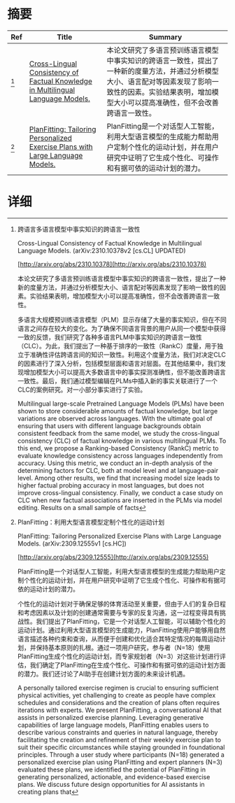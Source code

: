 # 摘要

| Ref | Title | Summary |
| --- | --- | --- |
| [^1] | [Cross-Lingual Consistency of Factual Knowledge in Multilingual Language Models.](http://arxiv.org/abs/2310.10378) | 本论文研究了多语言预训练语言模型中事实知识的跨语言一致性，提出了一种新的度量方法，并通过分析模型大小、语言配对等因素发现了影响一致性的因素。实验结果表明，增加模型大小可以提高准确性，但不会改善跨语言一致性。 |
| [^2] | [PlanFitting: Tailoring Personalized Exercise Plans with Large Language Models.](http://arxiv.org/abs/2309.12555) | PlanFitting是一个对话型人工智能，利用大型语言模型的生成能力帮助用户定制个性化的运动计划，并在用户研究中证明了它生成个性化、可操作和有据可依的运动计划的潜力。 |

# 详细

[^1]: 跨语言多语言模型中事实知识的跨语言一致性

    Cross-Lingual Consistency of Factual Knowledge in Multilingual Language Models. (arXiv:2310.10378v2 [cs.CL] UPDATED)

    [http://arxiv.org/abs/2310.10378](http://arxiv.org/abs/2310.10378)

    本论文研究了多语言预训练语言模型中事实知识的跨语言一致性，提出了一种新的度量方法，并通过分析模型大小、语言配对等因素发现了影响一致性的因素。实验结果表明，增加模型大小可以提高准确性，但不会改善跨语言一致性。

    

    多语言大规模预训练语言模型（PLM）显示存储了大量的事实知识，但在不同语言之间存在较大的变化。为了确保不同语言背景的用户从同一个模型中获得一致的反馈，我们研究了各种多语言PLM中事实知识的跨语言一致性（CLC）。为此，我们提出了一种基于排序的一致性（RankC）度量，用于独立于准确性评估跨语言间的知识一致性。利用这个度量方法，我们对决定CLC的因素进行了深入分析，包括模型层面和语言对层面。在其他结果中，我们发现增加模型大小可以提高大多数语言中的事实探测准确性，但不能改善跨语言一致性。最后，我们通过模型编辑在PLMs中插入新的事实关联进行了一个CLC的案例研究。对一小部分事实进行了实验。

    Multilingual large-scale Pretrained Language Models (PLMs) have been shown to store considerable amounts of factual knowledge, but large variations are observed across languages. With the ultimate goal of ensuring that users with different language backgrounds obtain consistent feedback from the same model, we study the cross-lingual consistency (CLC) of factual knowledge in various multilingual PLMs. To this end, we propose a Ranking-based Consistency (RankC) metric to evaluate knowledge consistency across languages independently from accuracy. Using this metric, we conduct an in-depth analysis of the determining factors for CLC, both at model level and at language-pair level. Among other results, we find that increasing model size leads to higher factual probing accuracy in most languages, but does not improve cross-lingual consistency. Finally, we conduct a case study on CLC when new factual associations are inserted in the PLMs via model editing. Results on a small sample of facts 
    
[^2]: PlanFitting：利用大型语言模型定制个性化的运动计划

    PlanFitting: Tailoring Personalized Exercise Plans with Large Language Models. (arXiv:2309.12555v1 [cs.HC])

    [http://arxiv.org/abs/2309.12555](http://arxiv.org/abs/2309.12555)

    PlanFitting是一个对话型人工智能，利用大型语言模型的生成能力帮助用户定制个性化的运动计划，并在用户研究中证明了它生成个性化、可操作和有据可依的运动计划的潜力。

    

    个性化的运动计划对于确保足够的体育活动至关重要，但由于人们的复杂日程和考虑因素以及计划的创建通常需要与专家的反复沟通，这一过程变得具有挑战性。我们提出了PlanFitting，它是一个对话型人工智能，可以辅助个性化的运动计划。通过利用大型语言模型的生成能力，PlanFitting使用户能够用自然语言描述各种约束和查询，从而便于创建和优化适合其特定情况的每周运动计划，并保持基本原则的扎根。通过一项用户研究，参与者（N=18）使用PlanFitting生成个性化的运动计划，而专家规划者（N=3）对这些计划进行评估，我们确定了PlanFitting在生成个性化、可操作和有据可依的运动计划方面的潜力。我们还讨论了AI助手在创建计划方面的未来设计机遇。

    A personally tailored exercise regimen is crucial to ensuring sufficient physical activities, yet challenging to create as people have complex schedules and considerations and the creation of plans often requires iterations with experts. We present PlanFitting, a conversational AI that assists in personalized exercise planning. Leveraging generative capabilities of large language models, PlanFitting enables users to describe various constraints and queries in natural language, thereby facilitating the creation and refinement of their weekly exercise plan to suit their specific circumstances while staying grounded in foundational principles. Through a user study where participants (N=18) generated a personalized exercise plan using PlanFitting and expert planners (N=3) evaluated these plans, we identified the potential of PlanFitting in generating personalized, actionable, and evidence-based exercise plans. We discuss future design opportunities for AI assistants in creating plans that 
    

